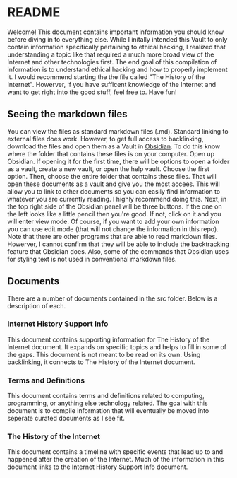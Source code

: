 # README
Welcome! This document contains important information you should know before diving in to everything else. While I initally intended this Vault to only contain information specifically pertaining to ethical hacking, I realized that understanding a topic like that required a much more broad view of the Internet and other technologies first. The end goal of this compilation of information is to understand ethical hacking and how to properly implement it. I would recommend starting the the file called "The History of the Internet". Howerver, if you have sufficent knowledge of the Internet and want to get right into the good stuff, feel free to. Have fun!

## Seeing the markdown files
You can view the files as standard markdown files (.md). Standard linking to external files does work. However, to get full access to backlinking, download the files and open them as a Vault in [Obsidian](https://obsidian.md). To do this know where the folder that contains these files is on your computer. Open up Obsidian. If opening it for the first time, there will be options to open a folder as a vault, create a new vault, or open the help vault. Choose the first option. Then, choose the entire folder that contains these files. That will open these documents as a vault and give you the most accees. This will allow you to link to other documents so you can easily find information to whatever you are currently reading. I highly recommend doing this. Next, in the top right side of the Obsidian panel will be three buttons. If the one on the left looks like a little pencil then you're good. If not, click on it and you will enter view mode. Of course, if you want to add your own information you can use edit mode (that will not change the information in this repo). Note that there are other programs that are able to read markdown files. Howerver, I cannot confirm that they will be able to include the backtracking feature that Obsidian does. Also, some of the commands that Obsidian uses for styling text is not used in conventional markdown files. 

## Documents
There are a number of documents contained in the src folder. Below is a description of each.

### Internet History Support Info
This document contains supporting information for The History of the Internet document. It expands on specific topics and helps to fill in some of the gaps. This document is not meant to be read on its own. Using backlinking, it connects to The History of the Internet document.

### Terms and Definitions
This document contains terms and definitions related to computing, programming, or anything else technology related. The goal with this document is to compile information that will eventually be moved into seperate curated documents as I see fit. 

### The History of the Internet
This document contains a timeline with specific events that lead up to and happened after the creation of the Internet. Much of the information in this document links to the Internet History Support Info document. 
